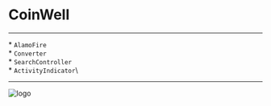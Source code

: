 #  CoinWell
---

\*  `AlamoFire`\
\*  `Converter`\
\*  `SearchController`\
\*  `ActivityIndicator`\

---
 ![logo](https://i.yapx.ru/Q9FfN.gif)

